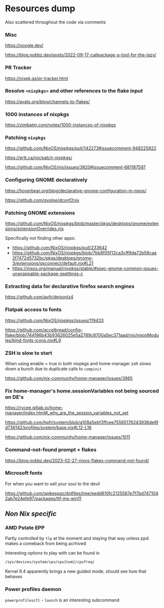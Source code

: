 # Resources dump

Also scattered throughout the code via comments

### Misc

<https://noogle.dev/>

<https://blog.nobbz.dev/posts/2022-09-17-callpackage-a-tool-for-the-lazy/>

### PR Tracker

<https://nixpk.gs/pr-tracker.html>

### Resolve `<nixpkgs>` and other references to the flake input

<https://ayats.org/blog/channels-to-flakes/>

### 1000 instances of nixpkgs

<https://zimbatm.com/notes/1000-instances-of-nixpkgs>

### Patching `nixpkgs`

<https://github.com/NixOS/nixpkgs/pull/142273#issuecomment-948225922>

<https://ertt.ca/nix/patch-nixpkgs/>

<https://github.com/NixOS/nix/issues/3920#issuecomment-681187597>

### Configuring GNOME declaratively

<https://hoverbear.org/blog/declarative-gnome-configuration-in-nixos/>

<https://github.com/gvolpe/dconf2nix>

### Patching GNOME extensions

<https://github.com/NixOS/nixpkgs/blob/master/pkgs/desktops/gnome/extensions/extensionOverrides.nix>

Specifically not finding other apps:

- <https://github.com/NixOS/nixpkgs/pull/233642>
- <https://github.com/NixOS/nixpkgs/blob/7bb8f05f12ca3cff9da72b56caa2f7472d5732bc/pkgs/desktops/gnome-3/extensions/gsconnect/default.nix#L21>
- <https://nixos.org/manual/nixpkgs/stable/#ssec-gnome-common-issues-unwrappable-package-gsettings-c>

### Extracting data for declarative firefox search engines

<https://github.com/avih/dejsonlz4>

### Flatpak access to fonts

<https://github.com/NixOS/nixpkgs/issues/119433>

<https://github.com/accelbread/config-flake/blob/744196b43b93626025e5a2789c8700a5ec371aad/nix/nixosModules/bind-fonts-icons.nix#L9>

### ZSH is slow to start

When using enable = true in both nixpkgs and home-manager zsh slows down a bunch due to duplicate calls to `compinit`

<https://github.com/nix-community/home-manager/issues/3965>

### Fix home-manager's home.sessionVariables not being sourced on DE's

<https://rycee.gitlab.io/home-manager/index.html#_why_are_the_session_variables_not_set>

<https://github.com/hpfr/system/blob/a108a5ebf3ffcee75565176243936de6fd736142/profiles/system/base.nix#L12-L16>

<https://github.com/nix-community/home-manager/issues/1011>

### Command-not-found prompt + flakes

<https://blog.nobbz.dev/2023-02-27-nixos-flakes-command-not-found/>

### Microsoft fonts

For when you want to sell your soul to the devil

<https://github.com/spikespaz/dotfiles/tree/eedd610fc2125567e7f7bd7471042ab7e24efe97/packages/ttf-ms-win11>

## _Non Nix specific_

### AMD Pstate EPP

Partly controlled by `tlp` at the moment and staying that way unless ppd makes a comeback from being acrhived

Interesting options to play with can be found in

```sh
/sys/devices/system/cpu/cpu{num}/cpufreq/
```

Kernel 6.4 apparently brings a new guided mode, should see how that behaves

### Power profiles daemon

`powerprofilesctl` - `launch` is an interesting subcommand

